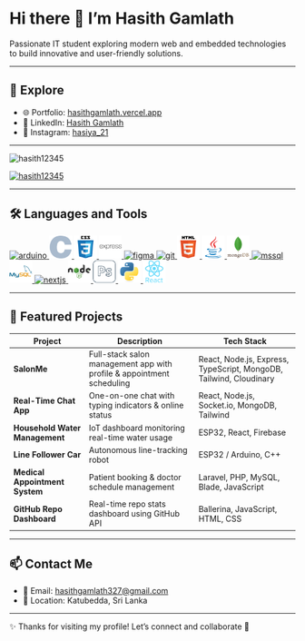 # Hi there 👋 I’m Hasith Gamlath  

Passionate IT student exploring modern web and embedded technologies to build innovative and user-friendly solutions.  

---

## 🔗 Explore  

- 🌐 Portfolio: [hasithgamlath.vercel.app](https://hasithgamlath.vercel.app/)  
- 💼 LinkedIn: [Hasith Gamlath](https://www.linkedin.com/in/hasith-gamlath-18b957274/)  
- 📸 Instagram: [hasiya_21](https://instagram.com/hasiya_21)  

---

<p align="left"> 
  <img src="https://komarev.com/ghpvc/?username=hasith12345&label=Profile%20views&color=0e75b6&style=flat" alt="hasith12345" /> 
</p>

<p align="left"> 
  <a href="https://github.com/ryo-ma/github-profile-trophy">
    <img src="https://github-profile-trophy.vercel.app/?username=hasith12345" alt="hasith12345" />
  </a> 
</p>

---

## 🛠️ Languages and Tools  

<p align="left"> 
  <a href="https://www.arduino.cc/" target="_blank" rel="noreferrer"> <img src="https://cdn.worldvectorlogo.com/logos/arduino-1.svg" alt="arduino" width="40" height="40"/> </a> 
  <a href="https://www.cprogramming.com/" target="_blank" rel="noreferrer"> <img src="https://raw.githubusercontent.com/devicons/devicon/master/icons/c/c-original.svg" alt="c" width="40" height="40"/> </a> 
  <a href="https://www.w3schools.com/css/" target="_blank" rel="noreferrer"> <img src="https://raw.githubusercontent.com/devicons/devicon/master/icons/css3/css3-original-wordmark.svg" alt="css3" width="40" height="40"/> </a> 
  <a href="https://expressjs.com" target="_blank" rel="noreferrer"> <img src="https://raw.githubusercontent.com/devicons/devicon/master/icons/express/express-original-wordmark.svg" alt="express" width="40" height="40"/> </a> 
  <a href="https://www.figma.com/" target="_blank" rel="noreferrer"> <img src="https://www.vectorlogo.zone/logos/figma/figma-icon.svg" alt="figma" width="40" height="40"/> </a> 
  <a href="https://git-scm.com/" target="_blank" rel="noreferrer"> <img src="https://www.vectorlogo.zone/logos/git-scm/git-scm-icon.svg" alt="git" width="40" height="40"/> </a> 
  <a href="https://www.w3.org/html/" target="_blank" rel="noreferrer"> <img src="https://raw.githubusercontent.com/devicons/devicon/master/icons/html5/html5-original-wordmark.svg" alt="html5" width="40" height="40"/> </a> 
  <a href="https://www.java.com" target="_blank" rel="noreferrer"> <img src="https://raw.githubusercontent.com/devicons/devicon/master/icons/java/java-original.svg" alt="java" width="40" height="40"/> </a> 
  <a href="https://www.mongodb.com/" target="_blank" rel="noreferrer"> <img src="https://raw.githubusercontent.com/devicons/devicon/master/icons/mongodb/mongodb-original-wordmark.svg" alt="mongodb" width="40" height="40"/> </a> 
  <a href="https://www.microsoft.com/en-us/sql-server" target="_blank" rel="noreferrer"> <img src="https://www.svgrepo.com/show/303229/microsoft-sql-server-logo.svg" alt="mssql" width="40" height="40"/> </a> 
  <a href="https://www.mysql.com/" target="_blank" rel="noreferrer"> <img src="https://raw.githubusercontent.com/devicons/devicon/master/icons/mysql/mysql-original-wordmark.svg" alt="mysql" width="40" height="40"/> </a> 
  <a href="https://nextjs.org/" target="_blank" rel="noreferrer"> <img src="https://cdn.worldvectorlogo.com/logos/nextjs-2.svg" alt="nextjs" width="40" height="40"/> </a> 
  <a href="https://nodejs.org" target="_blank" rel="noreferrer"> <img src="https://raw.githubusercontent.com/devicons/devicon/master/icons/nodejs/nodejs-original-wordmark.svg" alt="nodejs" width="40" height="40"/> </a> 
  <a href="https://www.photoshop.com/en" target="_blank" rel="noreferrer"> <img src="https://raw.githubusercontent.com/devicons/devicon/master/icons/photoshop/photoshop-line.svg" alt="photoshop" width="40" height="40"/> </a> 
  <a href="https://www.python.org" target="_blank" rel="noreferrer"> <img src="https://raw.githubusercontent.com/devicons/devicon/master/icons/python/python-original.svg" alt="python" width="40" height="40"/> </a> 
  <a href="https://reactjs.org/" target="_blank" rel="noreferrer"> <img src="https://raw.githubusercontent.com/devicons/devicon/master/icons/react/react-original-wordmark.svg" alt="react" width="40" height="40"/> </a> 
</p>

---

## 🚀 Featured Projects  

| Project | Description | Tech Stack |
|---|---|---|
| **SalonMe** | Full-stack salon management app with profile & appointment scheduling | React, Node.js, Express, TypeScript, MongoDB, Tailwind, Cloudinary |
| **Real-Time Chat App** | One-on-one chat with typing indicators & online status | React, Node.js, Socket.io, MongoDB, Tailwind |
| **Household Water Management** | IoT dashboard monitoring real-time water usage | ESP32, React, Firebase |
| **Line Follower Car** | Autonomous line-tracking robot | ESP32 / Arduino, C++ |
| **Medical Appointment System** | Patient booking & doctor schedule management | Laravel, PHP, MySQL, Blade, JavaScript |
| **GitHub Repo Dashboard** | Real-time repo stats dashboard using GitHub API | Ballerina, JavaScript, HTML, CSS |

---

## 📫 Contact Me  

- 📨 Email: hasithgamlath327@gmail.com  
- 📍 Location: Katubedda, Sri Lanka  

---

✨ Thanks for visiting my profile! Let’s connect and collaborate 🚀  
